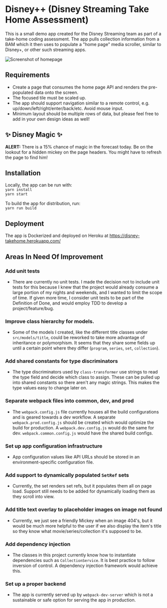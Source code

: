 # Disney++ (Disney Streaming Take Home Assessment)

This is a small demo app created for the Disney Streaming team as part
of a take-home coding assessment. The app pulls collection information from a BAM
which it then uses to populate a "home page" media scroller, similar to Disney+, 
or other such streaming apps.

![Screenshot of homepage](assets/homepage-screenshot.png)

## Requirements

- Create a page that consumes the home page API and renders the pre-populated data
onto the screen.
- The focused tile must be scaled up.
- The app should support navigation similar to a remote control, e.g.
up/down/left/right/enter/back/etc. Avoid mouse input.
- Minimum layout should be multiple rows of data, but please feel free to add in your
own design ideas as well!

## ✨ Disney Magic ✨

**ALERT:** There is a 15% chance of magic in the forecast today.
Be on the lookout for a hidden mickey on the page headers. You might
have to refresh the page to find him!

## Installation

Locally, the app can be run with:  
`yarn install`  
`yarn start`

To build the app for distribution, run:   
`yarn run build`

## Deployment

The app is Dockerized and deployed on Heroku at
https://disney-takehome.herokuapp.com/

## Areas In Need Of Improvement

### Add unit tests
* There are currently no unit tests. I made the decision not to include
unit tests for this because I knew that the project would already consume a large 
portion of my nights and weekends, and I wanted to limit the scope of time. 
If given more time, I consider unit tests to be part of the Definition of Done, 
and would employ TDD to develop a project/feature/bug.

### Improve class hierarchy for models. 
* Some of the models I created, like the different title classes under `src/models/title`, 
could be reworked to take more advantage of inheritance or polymorphism. 
It seems that they share some fields up until a
certain point where they differ (`program`, `series`, `set`, `collection`).
  

### Add shared constants for type discriminators
* The type discriminators used by `class-transformer` use strings to read
the type field and decide which class to assign. These can be pulled up into
shared constants so there aren't any magic strings. This makes the type values
easy to change later on.


### Separate webpack files into common, dev, and prod
*  The `webpack.config.js` file currently houses all the build configurations and
is geared towards a dev workflow. A separate `webpack.prod.config.js` should be
created which would optimize the build for production. A `webpack.dev.config.js` would
do the same for dev. `webpack.common.config.js` would have the shared build configs. 

### Set up app configuration infrastructure
* App configuration values like API URLs should be stored in an environment-specific 
configuration file.

### Add support to dynamically populated `SetRef` sets
* Currently, the set renders set refs, but it populates them all on page load. 
Support still needs to be added for dynamically loading them as they scroll
into view.

### Add title text overlay to placeholder images on image not found
* Currently, we just see a friendly Mickey when an image 404's, but 
it would be much more helpful to the user if we also display the item's
title so they know what movie/series/collection it's supposed to be.

### Add dependency injection
* The classes in this project currently know how to instantiate dependencies
such as `CollectionService`. It is best practice to follow inversion of control. 
A dependency injection framework would achieve this.

### Set up a proper backend
* The app is currently served up by `webpack-dev-server` which is not 
a sustainable or safe option for serving the app in production.